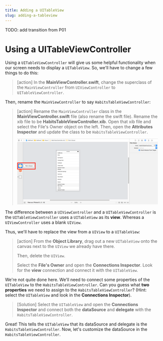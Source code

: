 ```yaml
---
title: Adding a UITableView
slug: adding-a-tableview
---
```


TODO: add transition from P01

# Using a UITableViewController

Using a `UITableViewController` will give us some helpful functionality when our screen needs to display a `UITableView`. So, we'll have to change a few things to do this:

> [action]
> In the **MainViewController.swift**, change the superclass of the `MainViewController` from `UIViewController` to `UITableViewController`.

Then, rename the `MainViewController` to say `HabitsTableViewController`:

> [action]
> Rename the `MainViewController` class in the **MainViewController.swift** file (also rename the swift file).
> Rename the xib file to be **HabitsTableViewController.xib**. Open that xib file and select the File's Owner object on the left. Then, open the **Attributes Inspector** and update the class to be `HabitsTableViewController`.
>
> ![xcode file's owner](assets/InterfaceBuilder-Files-Owner.png "InterfaceBuilder-Files-Owner")

The difference between a `UIViewController` and a `UITableViewController` is the `UITableViewController` uses a `UITableView` as its **view**. Whereas a `UIViewController` uses a blank `UIView`.

Thus, we'll have to replace the view from a `UIView` to a `UITableView`:

> [action]
> From the **Object Library**, drag out a new `UITableView` onto the canvas next to the `UIView` we already have there.
>
> Then, delete the `UIView`.
>
> Select the **File's Owner** and open the **Connections Inspector**. Look for the **view** connection and connect it with the `UITableView`.

We're not quite done here. We'll need to connect some properties of the `UITableView` to the `HabitsTableViewController`. Can you guess what **two properties** we need to assign to the `HabitsTableViewController`? (Hint: select the `UITableView` and look in the **Connections Inspector**).

> [Solution]
> Select the `UITableView` and open the **Connections Inspector** and connect both the **dataSource** and **delegate** with the `HabitsTableViewController`.

Great! This tells the `UITableView` that its dataSource and delegate is the `HabitsTableViewController`. Now, let's customize the dataSource in the `HabitsTableViewController`.
